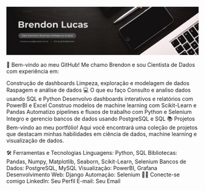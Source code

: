 
![image alt](https://github.com/SilvaBrendon/SilvaBrendon/blob/69ca30011de909e160bb1478379269aabdc07e83/Black%20and%20White%20Modern%20Professional%20Sales%20and%20Marketing%20Profile%20LinkedIn%20Banner.png)

👋 Bem-vindo ao meu GitHub!
Me chamo Brendon e sou Cientista de Dados com experiência em:

Construção de dashboards
Limpeza, exploração e modelagem de dados
Raspagem e análise de dados
💻 O que eu faço
Consulto e analiso dados usando SQL e Python
Desenvolvo dashboards interativos e relatórios com PowerBI e Excel
Construo modelos de machine learning com Scikit-Learn e Pandas
Automatizo pipelines e fluxos de trabalho com Python e Selenium
Integro e gerencio bancos de dados usando PostgreSQL e SQL
📚 Projetos
Bem-vindo ao meu portfólio! Aqui você encontrará uma coleção de projetos que destacam minhas habilidades em ciência de dados, machine learning e visualização de dados.

🛠️ Ferramentas e Tecnologias
Linguagens: Python, SQL
Bibliotecas: Pandas, Numpy, Matplotlib, Seaborn, Scikit-Learn, Selenium
Bancos de Dados: PostgreSQL, MySQL
Visualização: PowerBI, Grafana
Desenvolvimento Web: Django
Automação: Selenium
👋🏻 Conecte-se comigo
LinkedIn: Seu Perfil
E-mail: Seu Email
